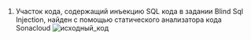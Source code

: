 1. Участок кода, содержащий инъекцию SQL кода в задании Blind Sql Injection, найден с помощью статического анализатора кода Sonacloud
   ![исходный_код](https://github.com/egorvozhzhov/Prac4/assets/71019753/d1e542ce-4a71-45f3-bcc9-a93a1490bfe0)
